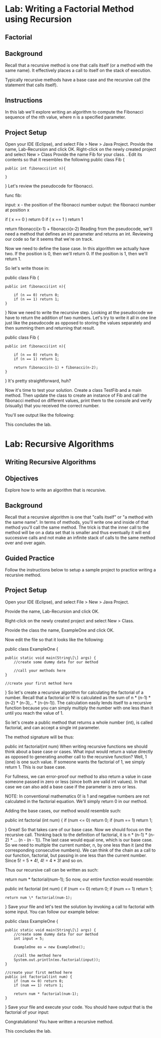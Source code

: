 # Lab: Writing a Factorial Method using Recursion
## Factorial
## Background
Recall that a recursive method is one that calls itself (or a method with the same name). It effectively places a call to itself on the stack of execution.

Typically recursive methods have a base case and the recursive call (the statement that calls itself).

## Instructions
In this lab we'll explore writing an algorithm to compute the Fibonacci sequence of the nth value, where n is a specified parameter.

## Project Setup
Open your IDE (Eclipse), and select File > New > Java Project.
Provide the name, Lab-Recursion and click OK.
Right-click on the newly created project and select New > Class
Provide the name Fib for your class. .
Edit its contents so that it resembles the following
public class Fib {

    public int fibonacci(int n){

    }
}
Let's review the pseudocode for fibonacci.

func fib:

 input: x - the position of the fibonacci number
 output: the fibonacci number at position x

 if ( x == 0 ) return 0
 if ( x == 1 ) return 1

return fibonacci(x-1) + fibonacci(x-2)
Reading from the pseudocode, we'll need a method that defines an int parameter and returns an int. Reviewing our code so far it seems that we're on track.

Now we need to define the base case. In this algorithm we actually have two. If the position is 0, then we'll return 0. If the position is 1, then we'll return 1.

So let's write those in:

public class Fib {

    public int fibonacci(int n){

        if (n == 0) return 0;
        if (n == 1) return 1;
    }
}
Now we need to write the recursive step. Looking at the pseudocode we have to return the addition of two numbers. Let's try to write it all in one line just like the pseudocode as opposed to storing the values separately and then summing them and returning that result.

public class Fib {

    public int fibonacci(int n){

        if (n == 0) return 0;
        if (n == 1) return 1;

        return fibonacci(n-1) + fibonacci(n-2);
    }
}
It's pretty straightforward, huh?

Now it's time to test your solution. Create a class TestFib and a main method. Then update the class to create an instance of Fib and call the fibonacci method on different values, print them to the console and verify (visually) that you received the correct number.

You'll see output like the following:



This concludes the lab.

# Lab: Recursive Algorithms
## Writing Recursive Algorithms
## Objectives
Explore how to write an algorithm that is recursive.
## Background
Recall that a recursive algorithm is one that "calls itself" or "a method with the same name". In terms of methods, you'll write one and inside of that  method you'll call the same method. The trick is that the inner call to the method will be on a data set that is smaller and thus eventually it will end successive calls and not make an infinite stack of calls to the same method over and over again.

## Guided Practice
Follow the instructions below to setup a sample project to practice writing a recursive method. 

## Project Setup
Open your IDE (Eclipse), and select File > New > Java Project.

Provide the name, Lab-Recursion and click OK.

Right-click on the newly created project and select New > Class.

Provide the class the name, ExampleOne and click OK.

Now edit the file so that it looks like the following:

public class ExampleOne {

    public static void main(String\[\] args) {
        //create some dummy data for our method

        //call your methods here
    }

    //create your first method here
}
So let's create a recursive algorithm for calculating the factorial of a number. Recall that a factorial or N! is calculated as the sum of n * (n-1) * (n-2) * (n-3),.. * (n-(n-1)). The calculation easily lends itself to a recursive function because you can simply multiply the number with one less than it until you reach the value of 1.

So let's create a public method that returns a whole number (int), is called factorial, and can accept a single int parameter.

The method signature will be thus:

public int factorial(int num)
When writing recursive functions we should think about a base case or cases. What input would return a value directly as opposed to generating another call to the recursive function? Well, 1 (one) is one such value. If someone wants the factorial of 1, we simply return 1. This is our base case.

For fullness, we can error-proof our method to also return a value in case someone passed in zero or less (since both are valid int values). In that case we can also add a base case if the parameter is zero or less.

NOTE: In conventional mathematics 0! is 1 and negative numbers are not calculated in the factorial equation. We'll simply return 0 in our method. 

Adding the base cases, our method would resemble such:

public int factorial (int num) {
    if (num <= 0) return 0;
    if (num == 1) return 1;

}
Great! So that takes care of our base case. Now we should focus on the recursive call. Thinking back to the definition of factorial, it is n * (n-1) * (n-2) * … (n - (n - 1)). The last case would equal one, which is our base case. So we need to multiple the current number, n, by one less than it (and the corresponding consecutive numbers). We can think of the chain as a call to our function, factorial, but passing in one less than the current number. Since 5! = 5 * 4!, 4! = 4 * 3! and so on. 

Thus our recursive call can be written as such:

return num \* factorial(num-1);
So now, our entire function would resemble:

public int factorial (int num) {
    if (num <= 0) return 0;
    if (num == 1) return 1;

    return num \* factorial(num-1);

}
Save your file and let's test the solution by invoking a call to factorial with some input. You can follow our example below:

public class ExampleOne {

    public static void main(String\[\] args) {
        //create some dummy data for our method
        int input = 5;

        ExampleOne eo = new ExampleOne();

        //call the method here
        System.out.println(eo.factorial(input));
    }

    //create your first method here
    public int factorial(int num) {
        if (num <= 0) return 0;
        if (num == 1) return 1;

        return num * factorial(num-1);
    }
}
Save your file and execute your code. You should have output that is the factorial of your input:



Congratulations! You have written a recursive method.

This concludes the lab.